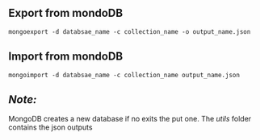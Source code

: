 ## Export from mondoDB
`mongoexport -d databsae_name -c collection_name -o output_name.json`

## Import from mondoDB
`mongoimport -d databsae_name -c collection_name output_name.json`

## _*Note:*_
MongoDB creates a new database if no exits the put one. The _utils_ folder contains the json outputs

